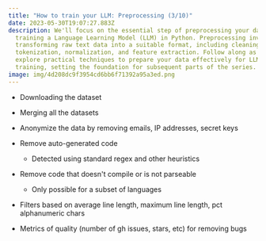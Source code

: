 ```yaml
---
title: "How to train your LLM: Preprocessing (3/10)"
date: 2023-05-30T19:07:27.883Z
description: We'll focus on the essential step of preprocessing your data for
  training a Language Learning Model (LLM) in Python. Preprocessing involves
  transforming raw text data into a suitable format, including cleaning,
  tokenization, normalization, and feature extraction. Follow along as we
  explore practical techniques to prepare your data effectively for LLM
  training, setting the foundation for subsequent parts of the series.
image: img/4d208dc9f3954cd6bb6f71392a95a3ed.png
---
```

* D﻿ownloading the dataset 
* M﻿erging all the datasets
* A﻿nonymize the data by removing emails, IP addresses, secret keys
* R﻿emove auto-generated code

  * D﻿etected using standard regex and other heuristics
* R﻿emove code that doesn't compile or is not parseable

  * O﻿nly possible for a subset of languages
* F﻿ilters based on average line length, maximum line length, pct alphanumeric chars
* M﻿etrics of quality (number of gh issues, stars, etc) for removing bugs